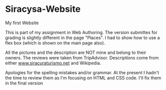 # Siracysa-Website
My first Website

This is part of my assignment in Web Authoring. The version submittes for grading is slightly different in the page "Places". I had to show how to use a flex box (which is shown on the main page also).

All the pictures and the description are NOT mine and belong to their owners.
The reviews were taken from TripAdvisor.
Descriptions come from either www.siracuraturismo.net and Wikipedia.

Apologies for the spelling mistakes and/or grammar. At the present I hadn't the time to review them as I'm focusing on HTML and CSS code. I'll fix them in the final version
